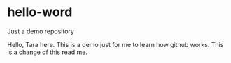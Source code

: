 # hello-word
Just a demo repository

Hello, Tara here. This is a demo just for me to learn how github works.
This is a change of this read me.
